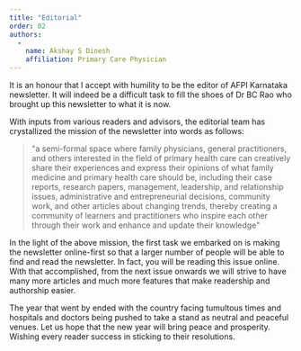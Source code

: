 ```yaml
---
title: "Editorial"
order: 02
authors:
  -
    name: Akshay S Dinesh
    affiliation: Primary Care Physician
---
```


It is an honour that I accept with humility to be the editor of AFPI Karnataka newsletter. It will indeed be a difficult task to fill the shoes of Dr BC Rao who brought up this newsletter to what it is now.

With inputs from various readers and advisors, the editorial team has crystallized the mission of the newsletter into words as follows:

> "a semi-formal space where family physicians, general practitioners, and others interested in the field of primary health care can creatively share their experiences and express their opinions of what family medicine and primary health care should be, including their case reports, research papers, management, leadership, and relationship issues, administrative and entrepreneurial decisions, community work, and other articles about changing trends, thereby creating a community of learners and practitioners who inspire each other through their work and enhance and update their knowledge"

In the light of the above mission, the first task we embarked on is making the newsletter online-first so that a larger number of people will be able to find and read the newsletter. In fact, you will be reading this issue online. With that accomplished, from the next issue onwards we will strive to have many more articles and much more features that make readership and authorship easier.

The year that went by ended with the country facing tumultous times and hospitals and doctors being pushed to take a stand as neutral and peaceful venues. Let us hope that the new year will bring peace and prosperity. Wishing every reader success in sticking to their resolutions.
